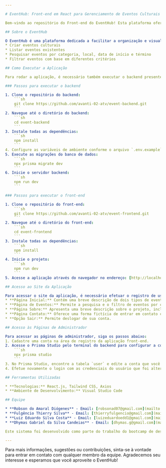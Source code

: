```yaml
---

# EventHub: Front-end em React para Gerenciamento de Eventos Culturais

Bem-vindo ao repositório do Front-end do EventHub! Esta plataforma oferece uma solução eficaz para o gerenciamento de eventos culturais, permitindo que os usuários criem, listem, pesquisem e filtrem eventos.

## Sobre o EventHub

O EventHub é uma plataforma dedicada a facilitar a organização e visualização de eventos culturais. Com ele, você pode:
* Criar eventos culturais
* Listar eventos existentes
* Pesquisar eventos por categoria, local, data de início e término
* Filtrar eventos com base em diferentes critérios

## Como Executar a Aplicação

Para rodar a aplicação, é necessário também executar o backend presente no repositório [Event Backend](https://github.com/avanti-02-atv/event-backend).

### Passos para executar o backend

1. Clone o repositório do backend:
    ```sh
    git clone https://github.com/avanti-02-atv/event-backend.git
    ```
2. Navegue até o diretório do backend:
    ```sh
    cd event-backend
    ```
3. Instale todas as dependências:
    ```sh
    npm install
    ```
4. Configure as variáveis de ambiente conforme o arquivo `.env.example`.
5. Execute as migrações do banco de dados:
    ```sh
    npx prisma migrate dev
    ```
6. Inicie o servidor backend:
    ```sh
    npm run dev
    ```

### Passos para executar o front-end

1. Clone o repositório do front-end:
    ```sh
    git clone https://github.com/avanti-02-atv/event-frontend.git
    ```
2. Navegue até o diretório do front-end:
    ```sh
    cd event-frontend
    ```
3. Instale todas as dependências:
    ```sh
    npm install
    ```
4. Inicie o projeto:
    ```sh
    npm run dev
    ```
5. Acesse a aplicação através do navegador no endereço: [http://localhost:5173/](http://localhost:5173/)

## Acesso ao Site da Aplicação

Para acessar o site da aplicação, é necessário efetuar o registro de usuário ou realizar o login. Após isso, você poderá navegar pelas seguintes páginas:
* **Página Inicial:** Contém uma breve descrição de dois tipos de eventos.
* **Página de Eventos:** Permite a pesquisa e o filtro de eventos por categoria, local, data de início e término.
* **Página Sobre:** Apresenta uma breve descrição sobre o projeto, incluindo um link para o repositório do frontend.
* **Página Contato:** Oferece uma forma fictícia de entrar em contato com a equipe do EventHub.
* **Opção Sair:** Permite deslogar de sua conta.

## Acesso às Páginas de Administrador

Para acessar as páginas de administrador, siga os passos abaixo:
1. Cadastre uma conta na área de registro da aplicação front-end.
2. Acesse o Prisma Studio pelo terminal do backend para configurar a conta registrada como uma conta administradora:
    ```sh
    npx prisma studio
    ```
3. No Prisma Studio, encontre a tabela `user` e edite a conta que você registrou, definindo o campo `isOrganizer` para `true`.
4. Efetue novamente o login com as credenciais do usuário que foi alterado para acessar as páginas de administrador.

## Ferramentas Utilizadas

* **Tecnologias:** React.js, Tailwind CSS, Axios
* **Ambiente de Desenvolvimento:** Visual Studio Code

## Equipe

* **Robson do Amaral Diógenes** - Email: [robsonad07@gmail.com](mailto:robsonad07@gmail.com)
* **Fulgêncio Thierry Silva** - Email: [thierryfulgencio@gmail.com](mailto:thierryfulgencio@gmail.com)
* **Luiz Eduardo Silva Costa** - Email: [luizeduardoedd1@gmail.com](mailto:luizeduardoedd1@gmail.com)
* **Dhymas Gabriel da Silva Candeias** - Email: [dhymas.g@gmail.com](mailto:dhymas.g@gmail.com)

Este sistema foi desenvolvido como parte do trabalho do bootcamp de desenvolvimento full stack oferecido pelo Avanti em parceria com o Instituto Atlântico.

---
```


Para mais informações, sugestões ou contribuições, sinta-se à vontade para entrar em contato com qualquer membro da equipe. Agradecemos seu interesse e esperamos que você aproveite o EventHub!
